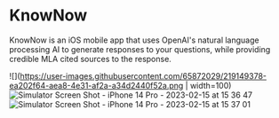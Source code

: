 # KnowNow

KnowNow is an iOS mobile app that uses OpenAI's natural language processing AI to generate responses to your questions, while providing credible MLA cited sources to the response.


![](https://user-images.githubusercontent.com/65872029/219149378-ea202f64-aea8-4e31-af2a-a34d2440f52a.png | width=100)
![Simulator Screen Shot - iPhone 14 Pro - 2023-02-15 at 15 36 47](https://user-images.githubusercontent.com/65872029/219149410-a8392a66-1e3a-478b-b006-0ab274fe0d45.png)
![Simulator Screen Shot - iPhone 14 Pro - 2023-02-15 at 15 37 01](https://user-images.githubusercontent.com/65872029/219149442-8f90dee0-c4d7-4085-87b0-0e3dfbcba704.png)
